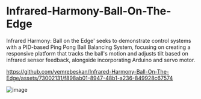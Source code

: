 # Infrared-Harmony-Ball-On-The-Edge
Infrared Harmony: Ball on the Edge' seeks to demonstrate control systems with a PID-based Ping Pong Ball Balancing System, focusing on creating a responsive platform that tracks the ball's motion and adjusts tilt based on infrared sensor feedback, alongside incorporating Arduino and servo motor.



https://github.com/yemrebeskan/Infrared-Harmony-Ball-On-The-Edge/assets/73002131/f898ab01-8947-48b1-a236-849928c67574




![image](https://github.com/yemrebeskan/Infrared-Harmony-Ball-On-The-Edge/assets/73002131/8ee253ee-1f70-4a38-93e3-8fec4f2c24fb)


